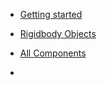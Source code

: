 - [Getting started](getting-started.md)

- [Rigidbody Objects](rigidbody-objects.md)

- [All Components](components.md)
- 